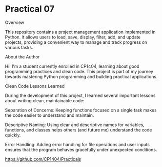 # Practical 07
Overview

This repository contains a project management application implemented in Python. It allows users to load, save, display, filter, add, and update projects, providing a convenient way to manage and track progress on various tasks. 

About the Author

Hi! I'm a student currently enrolled in CP1404, learning about good programming practices and clean code. This project is part of my journey towards mastering Python programming and building practical applications.

Clean Code Lessons Learned

During the development of this project, I learned several important lessons about writing clean, maintainable code:

Separation of Concerns: Keeping functions focused on a single task makes the code easier to understand and maintain.

Descriptive Naming: Using clear and descriptive names for variables, functions, and classes helps others (and future me) understand the code quickly.

Error Handling: Adding error handling for file operations and user inputs ensures that the program behaves gracefully under unexpected conditions.

https://github.com/CP1404/Practicals